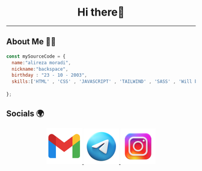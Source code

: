 <h1 align="center">Hi there🖖</h1>

---

<h2>About Me 👨‍💻</h2>

```javascript
const mySourceCode = {
  name:"alireza moradi",
  nickname:"backspace",
  birthday : "23 - 10 - 2003",
  skills:['HTML' , 'CSS' , 'JAVASCRIPT' , 'TAILWIND' , 'SASS' , 'Will be added soon'] , 
  
};
```
<h2>Socials 🌍</h2>
<p align="center">
<a href="mailto: alirezza.dev2@gmail.com">
  <img src="https://github.com/alirezza-mo/alirezza-mo/blob/main/icons8-gmail-96.png?raw=true">
</a>
  <a href="https://t.me/Mo_alirezza">
    <img src="https://github.com/alirezza-mo/alirezza-mo/blob/main/icons8-telegram-94.png?raw=true">
  </a>
  
  <a href="https://instagram.com/Mo_alirezza">
    <img src="https://github.com/alirezza-mo/alirezza-mo/blob/main/icons8-instagram-94.png?raw=true">
  </a>
</p>


